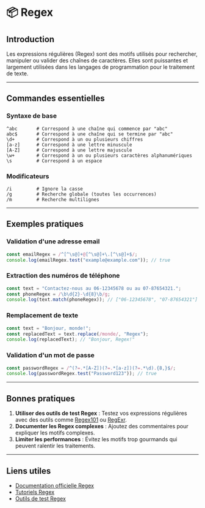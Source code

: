 # 📦 Regex

## Introduction

Les expressions régulières (Regex) sont des motifs utilisés pour rechercher, manipuler ou valider des chaînes de caractères. Elles sont puissantes et largement utilisées dans les langages de programmation pour le traitement de texte.

---

## Commandes essentielles

### Syntaxe de base

```regex
^abc       # Correspond à une chaîne qui commence par "abc"
abc$       # Correspond à une chaîne qui se termine par "abc"
\d+        # Correspond à un ou plusieurs chiffres
[a-z]      # Correspond à une lettre minuscule
[A-Z]      # Correspond à une lettre majuscule
\w+        # Correspond à un ou plusieurs caractères alphanumériques
\s         # Correspond à un espace
```

### Modificateurs

```regex
/i         # Ignore la casse
/g         # Recherche globale (toutes les occurrences)
/m         # Recherche multilignes
```

---

## Exemples pratiques

### Validation d'une adresse email

```javascript
const emailRegex = /^[^\s@]+@[^\s@]+\.[^\s@]+$/;
console.log(emailRegex.test("example@example.com")); // true
```

### Extraction des numéros de téléphone

```javascript
const text = "Contactez-nous au 06-12345678 ou au 07-87654321.";
const phoneRegex = /\b\d{2}-\d{8}\b/g;
console.log(text.match(phoneRegex)); // ["06-12345678", "07-87654321"]
```

### Remplacement de texte

```javascript
const text = "Bonjour, monde!";
const replacedText = text.replace(/monde/, "Regex");
console.log(replacedText); // "Bonjour, Regex!"
```

### Validation d'un mot de passe

```javascript
const passwordRegex = /^(?=.*[A-Z])(?=.*[a-z])(?=.*\d).{8,}$/;
console.log(passwordRegex.test("Password123")); // true
```

---

## Bonnes pratiques

1. **Utiliser des outils de test Regex** : Testez vos expressions régulières avec des outils comme [Regex101](https://regex101.com/) ou [RegExr](https://regexr.com/).
2. **Documenter les Regex complexes** : Ajoutez des commentaires pour expliquer les motifs complexes.
3. **Limiter les performances** : Évitez les motifs trop gourmands qui peuvent ralentir les traitements.

---

## Liens utiles

- [Documentation officielle Regex](https://developer.mozilla.org/en-US/docs/Web/JavaScript/Guide/Regular_Expressions)
- [Tutoriels Regex](https://www.w3schools.com/jsref/jsref_obj_regexp.asp)
- [Outils de test Regex](https://regex101.com/)
